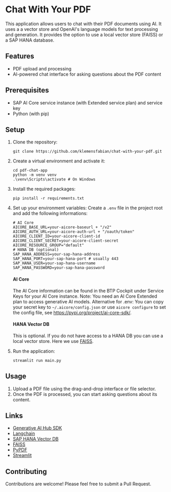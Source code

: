 # Chat With Your PDF

This application allows users to chat with their PDF documents using AI. It uses a a vector store and OpenAI's language models for text processing and generation. It provides the option to use a local vector store (FAISS) or a SAP HANA database.

## Features

- PDF upload and processing
- AI-powered chat interface for asking questions about the PDF content

## Prerequisites

- SAP AI Core service instance (with Extended service plan) and service key
- Python (with pip)

## Setup

1. Clone the repository:
   ```
   git clone https://github.com/klemensfabian/chat-with-your-pdf.git
   ```

2. Create a virtual environment and activate it:
   ```
   cd pdf-chat-app
   python -m venv venv
   .\venv\Scripts\activate # On Windows
   ```

3. Install the required packages:
   ```
   pip install -r requirements.txt
   ```

4. Set up your environment variables:
   Create a `.env` file in the project root and add the following informations:
   ```
   # AI Core
   AICORE_BASE_URL=your-aicore-baseurl + "/v2"
   AICORE_AUTH_URL=your-aicore-auth-url + "/oauth/token"
   AICORE_CLIENT_ID=your-aicore-client-id
   AICORE_CLIENT_SECRET=your-aicore-client-secret
   AICORE_RESOURCE_GROUP="default"
   # HANA DB (optional)
   SAP_HANA_ADDRESS=your-sap-hana-address
   SAP_HANA_PORT=your-sap-hana-port # usually 443
   SAP_HANA_USER=your-sap-hana-username
   SAP_HANA_PASSWORD=your-sap-hana-password
   ```
   #### AI Core
   The AI Core information can be found in the BTP Cockpit under Service Keys for your AI Core instance.
   Note: You need an AI Core Extended plan to access generative AI models.
   Alternative for .env: You can copy your secret key to `~/.aicore/config.json` or use `aicore configure` to set the config file, see https://pypi.org/project/ai-core-sdk/.
   #### HANA Vector DB
   This is optional. If you do not have access to a HANA DB you can use a local vector store. Here we use [FAISS](https://github.com/facebookresearch/faiss).
6. Run the application:
   ```
   streamlit run main.py
   ```

## Usage

1. Upload a PDF file using the drag-and-drop interface or file selector.
2. Once the PDF is processed, you can start asking questions about its content.

## Links
- [Generative AI Hub SDK](https://github.wdf.sap.corp/AI/generative-ai-hub-sdk)
- [Langchain](https://www.langchain.com/)
- [SAP HANA Vector DB](https://help.sap.com/docs/hana-cloud-database/sap-hana-cloud-sap-hana-database-vector-engine-guide/sap-hana-cloud-sap-hana-database-vector-engine-guide?locale=en-US)
- [FAISS](https://github.com/facebookresearch/faiss)
- [PyPDF](https://github.com/py-pdf/pypdf)
- [Streamlit](https://streamlit.io/)

## Contributing

Contributions are welcome! Please feel free to submit a Pull Request.
